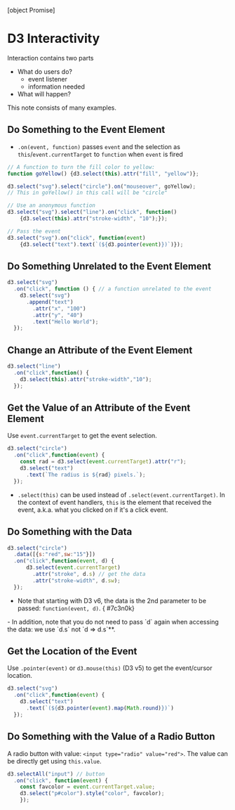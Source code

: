 [object Promise]

# D3 Interactivity

Interaction contains two parts

- What do users do?
    - event listener
    - information needed
- What will happen?

This note consists of many examples.

## Do Something to the Event Element

- `.on(event, function)` passes `event` and the selection as `this`/`event.currentTarget` to `function` when `event` is fired

```js
// A function to turn the fill color to yellow:
function goYellow() {d3.select(this).attr("fill", "yellow")};

d3.select("svg").select("circle").on("mouseover", goYellow);
// This in goYellow() in this call will be "circle"

// Use an anonymous function
d3.select("svg").select("line").on("click", function()
    {d3.select(this).attr("stroke-width", "10");});

// Pass the event
d3.select("svg").on("click", function(event)
    {d3.select("text").text(`(${d3.pointer(event)})`)});
```

## Do Something Unrelated to the Event Element

```js
d3.select("svg")
  .on("click", function () { // a function unrelated to the event
    d3.select("svg")
      .append("text")
        .attr("x", "100")
        .attr("y", "40")
        .text("Hello World");
  });
```

##  Change an Attribute of the Event Element

```js
d3.select("line")
  .on("click",function() {
    d3.select(this).attr("stroke-width","10");
  });
```

##  Get the Value of an Attribute of the Event Element

Use `event.currentTarget` to get the event selection.

```js
d3.select("circle")
  .on("click",function(event) {
    const rad = d3.select(event.currentTarget).attr("r");
    d3.select("text")
      .text(`The radius is ${rad} pixels.`);
  });
```

- <span class="alt-check alt-check-tip">`.select(this)` can be used instead of `.select(event.currentTarget)`. In the context of event handlers, `this` is the element that received the event, a.k.a. what you clicked on if it's a click event.</span>

##  Do Something with the Data

```js
d3.select("circle")
  .data([{s:"red",sw:"15"}])
  .on("click",function(event, d) {    
      d3.select(event.currentTarget)
        .attr("stroke", d.s) // get the data
        .attr("stroke-width", d.sw);
  });
```

- <span class="alt-check alt-check-rmk">Note that starting with D3 v6, the data is the 2nd parameter to be passed: `function(event, d)`.
{ #7c3n0k}
</span>
- <span class="alt-check alt-check-rmk">In addition, note that you do not need to pass `d` again when accessing the data: we use `d.s` not `d => d.s`**.</span>

##  Get the Location of the Event

Use `.pointer(event)` or `d3.mouse(this)` (D3 v5) to get the event/cursor location.

```js
d3.select("svg")
  .on("click",function(event) {
    d3.select("text")
      .text(`(${d3.pointer(event).map(Math.round)})`)
  });
```

## Do Something with the Value of a Radio Button

A radio button with value: `<input type="radio" value="red">`. The value can be directly get using `this.value`.

```js
d3.selectAll("input") // button
  .on("click", function(event) {
    const favcolor = event.currentTarget.value;
    d3.select("p#color").style("color", favcolor);
    });
```
